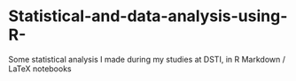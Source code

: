 # Statistical-and-data-analysis-using-R-
Some statistical analysis I made during my studies at DSTI, in R Markdown / LaTeX notebooks
